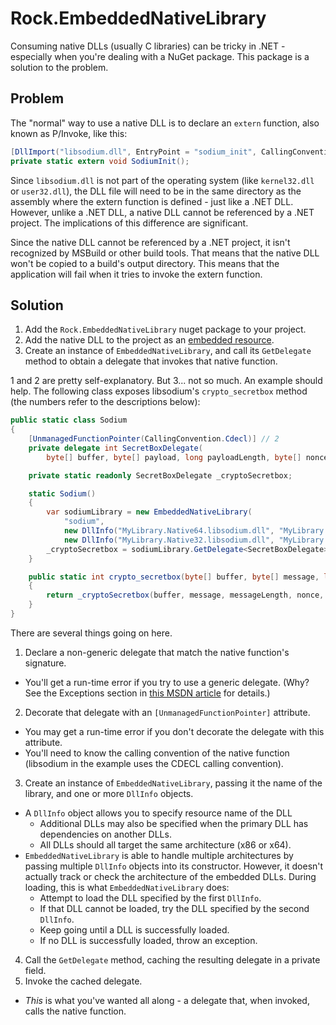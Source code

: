 Rock.EmbeddedNativeLibrary
==========================

Consuming native DLLs (usually C libraries) can be tricky in .NET - especially when you're dealing with a NuGet package. This package is a solution to the problem.

Problem
--------

The "normal" way to use a native DLL is to declare an `extern` function, also known as P/Invoke, like this:

```c#
[DllImport("libsodium.dll", EntryPoint = "sodium_init", CallingConvention = CallingConvention.Cdecl)]
private static extern void SodiumInit();
```

Since `libsodium.dll` is not part of the operating system (like `kernel32.dll` or `user32.dll`), the DLL file will need to be in the same directory as the assembly where the extern function is defined - just like a .NET DLL. However, unlike a .NET DLL, a native DLL cannot be referenced by a .NET project. The implications of this difference are significant.

Since the native DLL cannot be referenced by a .NET project, it isn't recognized by MSBuild or other build tools. That means that the native DLL won't be copied to a build's output directory. This means that the application will fail when it tries to invoke the extern function.

Solution
--------

1. Add the `Rock.EmbeddedNativeLibrary` nuget package to your project.
2. Add the native DLL to the project as an [embedded resource](https://support.microsoft.com/en-us/kb/319292).
3. Create an instance of `EmbeddedNativeLibrary`, and call its `GetDelegate` method to obtain a delegate that invokes that native function.

1 and 2 are pretty self-explanatory. But 3... not so much. An example should help. The following class exposes libsodium's `crypto_secretbox` method (the numbers refer to the descriptions below):

```c#
public static class Sodium
{
    [UnmanagedFunctionPointer(CallingConvention.Cdecl)] // 2
    private delegate int SecretBoxDelegate(
        byte[] buffer, byte[] payload, long payloadLength, byte[] nonce, byte[] key); // 1

    private static readonly SecretBoxDelegate _cryptoSecretbox;

    static Sodium()
    {
        var sodiumLibrary = new EmbeddedNativeLibrary(
            "sodium",
            new DllInfo("MyLibrary.Native64.libsodium.dll", "MyLibrary.Native64.msvcr120.dll"),
            new DllInfo("MyLibrary.Native32.libsodium.dll", "MyLibrary.Native32.msvcr120.dll")); // 3
        _cryptoSecretbox = sodiumLibrary.GetDelegate<SecretBoxDelegate>("crypto_secretbox"); // 4
    }

    public static int crypto_secretbox(byte[] buffer, byte[] message, long messageLength, byte[] nonce, byte[] key)
    {
        return _cryptoSecretbox(buffer, message, messageLength, nonce, key); // 5
    }
}
```

There are several things going on here.

1. Declare a non-generic delegate that match the native function's signature.
  - You'll get a run-time error if you try to use a generic delegate. (Why? See the Exceptions section in [this MSDN article](https://msdn.microsoft.com/en-us/library/vstudio/zdx6dyyh.aspx) for details.)
2. Decorate that delegate with an `[UnmanagedFunctionPointer]` attribute.
  - You may get a run-time error if you don't decorate the delegate with this attribute.
  - You'll need to know the calling convention of the native function (libsodium in the example uses the CDECL calling convention).
3. Create an instance of `EmbeddedNativeLibrary`, passing it the name of the library, and one or more `DllInfo` objects.
  - A `DllInfo` object allows you to specify resource name of the DLL
    - Additional DLLs may also be specified when the primary DLL has dependencies on another DLLs.
    - All DLLs should all target the same architecture (x86 or x64).
  - `EmbeddedNativeLibrary` is able to handle multiple architectures by passing multiple `DllInfo` objects into its constructor. However, it doesn't actually track or check the architecture of the embedded DLLs. During loading, this is what `EmbeddedNativeLibrary` does:
    - Attempt to load the DLL specified by the first `DllInfo`.
    - If that DLL cannot be loaded, try the DLL specified by the second `DllInfo`.
    - Keep going until a DLL is successfully loaded.
    - If no DLL is successfully loaded, throw an exception.
4. Call the `GetDelegate` method, caching the resulting delegate in a private field.
5. Invoke the cached delegate.
  - _This_ is what you've wanted all along - a delegate that, when invoked, calls the native function.
